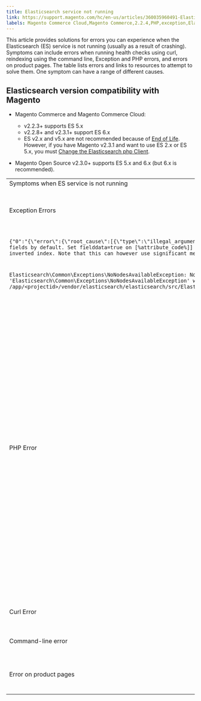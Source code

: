 ```yaml
---
title: Elasticsearch service not running 
link: https://support.magento.com/hc/en-us/articles/360035960491-Elasticsearch-service-not-running-
labels: Magento Commerce Cloud,Magento Commerce,2.2.4,PHP,exception,Elasticsearch,Elasticsearch errors,2.2.6,2.2.3,2.2.5,End of Life,2.3.1,2.3.0,Elasticsearch 6.x,how to,Elasticsearch 2.x,Elasticsearch 5.x,2.2.7,2.2.8,2.2.9
---
```


This article provides solutions for errors you can experience when the Elasticsearch (ES) service is not running (usually as a result of crashing). Symptoms can include errors when running health checks using curl, reindexing using the command line, Exception and PHP errors, and errors on product pages. The table lists errors and links to resources to attempt to solve them. One symptom can have a range of different causes.

## Elasticsearch version compatibility with Magento

* Magento Commerce and Magento Commerce Cloud:
    
    * v2.2.3+ supports ES 5.x
    * v2.2.8+ and v2.3.1+ support ES 6.x
    * ES v2.x and v5.x are not recommended because of [End of Life](https://www.elastic.co/support/eol). However, if you have Magento v2.3.1 and want to use ES 2.x or ES 5.x, you must [Change the Elasticsearch php Client](https://devdocs.magento.com/guides/v2.3/config-guide/elasticsearch/es-downgrade.html).
    
    
    
* Magento Open Source v2.3.0+ supports ES 5.x and 6.x (but 6.x is recommended).

<table>
<tbody>
<tr>
<td>Symptoms when ES service is not running</td>
<td>Details</td>
<td>Resources</td>
</tr>
<tr>
<td>Exception Errors</td>
<td><code>
          "Limit of total fields [1000] in index [index_name] has been
          exceeded"<br/>
          Under product attributes just "&lt;number>"
        </code></td>
<td>
<ul>
<li><a href="https://support.magento.com/hc/en-us/articles/360003290654">Exception on category page with Elasticsearch 5.0: Limit of total fields [1000] in index has been exceeded</a></li>
</ul>
</td>
</tr>
<tr>
<td>
<pre class="line-numbers"><code class="language-clike">{"0":"{\"error\":{\"root_cause\":[{\"type\":\"illegal_argument_exception\",\"reason\":\"Fielddata is disabled on text fields by default. Set fielddata=true on [%attribute_code%]] in order to load fielddata in memory by uninverting the inverted index. Note that this can however use significant memory.\"}] </code></pre>
</td>
<td> 
<ul>
<li><a href="https://support.magento.com/hc/en-us/articles/360027356612">Elasticsearch 5 is configured, but search page does not load with "Fielddata is disabled..." error"</a></li>
</ul>
</td>
</tr>
<tr>
<td>
<pre class="line-numbers"><code class="language-clike">Elasticsearch\Common\Exceptions\NoNodesAvailableException: Noticed exception 'Elasticsearch\Common\Exceptions\NoNodesAvailableException' with message 'No alive nodes found in your cluster' in /app/&lt;projectid>/vendor/elasticsearch/elasticsearch/src/Elasticsearch/ConnectionPool/StaticNoPingConnectionPool.php:51</code></pre>
</td>
<td>
<ul>
<li>Elasticsuite indices not being deleted.  See <a href="https://support.magento.com/hc/en-us/articles/360035266131">Elasticsearch crashes or has out of memory issues when using ElasticSuite plugin</a> and <a href="https://support.magento.com/hc/en-us/articles/360034921492">ElasticSuite tracking indices causes problems with Elasticsearch</a>.</li>
</ul>
 </td>
</tr>
<tr>
<td>PHP Error</td>
<td>
<pre class="line-numbers"><code class="language-clike"> No alive nodes found in your cluster","1":"#0 \/app\/&lt;projectid>\/vendor\/elasticsearch\/elasticsearch\/src\/Elasticsearch\/Transport.php</code></pre>
</td>
<td>
<p> </p>
<ul>
<ul>
<ul>
<li>Resources for insufficient disk space:
<ul>
<li><a href="http://www.cyberciti.biz/datacenter/linux-unix-bsd-osx-cannot-write-to-hard-disk">8 Tips to Solve Linux &amp; Unix Systems Hard Disk Problems Like Disk Full Or Can’t Write to the Disk</a></li>
<li><a href="http://serverfault.com/questions/315181/df-says-disk-is-full-but-it-is-not">serverfault: df says disk is full, but it is not</a></li>
<li><a href="http://unix.stackexchange.com/questions/125429/tracking-down-where-disk-space-has-gone-on-linux">unix.stackexchange.com: Tracking down where disk space has gone on Linux?</a></li>
<li>Log files are not archived regularly enough. See DevDocs <a href="https://docs.magento.com/m2/ee/user_guide/system/action-log-archive.html#configure-the-log-archive">Configure the Log Archive</a>.</li>
<li>Files system directories are not optimized. See <a href="https://docs.magento.com/m2/ee/user_guide/system/file-optimization.html">DevDocs File Optimization</a>.</li>
<li>If the solutions in the above documentation do not solve the issue consider contacting your CSM to request additional storage.</li>
</ul>
</li>
<li>If your disk has not run out of storage but you are still getting the error messages in the left column, <a href="https://support.magento.com/hc/en-us/articles/360019088251">submit a support ticket</a>.</li>
</ul>
</ul>
</ul>
<ul>
<li>Elasticsuite indices not being deleted. See <a href="https://support.magento.com/hc/en-us/articles/360035266131">Elasticsearch crashes or has out of memory issues when using ElasticSuite plugin</a> and <a href="https://support.magento.com/hc/en-us/articles/360034921492">ElasticSuite tracking indices causes problems with Elasticsearch</a>
</li>
</ul>
</td>
</tr>
<tr>
<td>Curl Error</td>
<td>Running the curl command to check Elasticsearch health: <code>  curl -m1 localhost:9200/_cluster/health?pretty</code> (or <code>curl -m1 elasticsearch.internal:9200/_cluster/health?pretty</code> for Starter accounts) produces this error: <code>Error: curl: (7) Failed to connect to localhost port 9200: Connection refused</code> </td>
</tr>
<tr>
<td>Command-line error</td>
<td>Running <code>$ bin/magento indexer:reindex catalogsearch_fulltext</code> produces this error <code> "Catalog Search indexer process unknown error:<br/>
        No alive nodes found in your cluster"</code>
</td>
</tr>
<tr>
<td>
<p>Error on product pages</p>
</td>
<td><code> There has been an error processing your request.
    
      Exception printing is disabled by default for security reasons
          </code></td>
</tr>
</tbody>
</table>